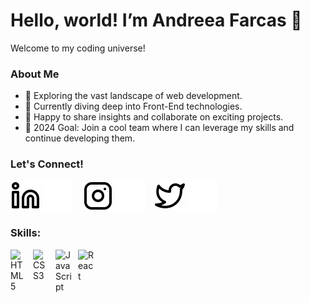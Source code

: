 # Hello, world! I’m Andreea Farcas 👋

Welcome to my coding universe!

### About Me

- 👀 Exploring the vast landscape of web development.
- 🌱 Currently diving deep into Front-End technologies.
- 💞️ Happy to share insights and collaborate on exciting projects.
- 🥅 2024 Goal: Join a cool team where I can leverage my skills and continue developing them.

### Let's Connect!

[![website](./img/linkedin-light.svg)](https://www.linkedin.com/in/andreea-denisa-farcas#gh-light-mode-only)
[![website](./img/linkedin-dark.svg)](https://www.linkedin.com/in/andreea-denisa-farcas)
&nbsp;&nbsp;
[![website](./img/instagram-light.svg)](https://www.instagram.com/f.andreea.d#gh-light-mode-only)
[![website](./img/instagram-dark.svg)](https://www.instagram.com/f.andreea.d)
&nbsp;&nbsp;
[![website](./img/twitter-light.svg)](https://twitter.com/AndreeaFarcas98#gh-light-mode-only)
[![website](./img/twitter-dark.svg)](https://twitter.com/AndreeaFarcas98)

### Skills:

<img align="left" alt="HTML5" width="26px" src="https://cdn.jsdelivr.net/gh/devicons/devicon/icons/html5/html5-original.svg" style="padding-right:10px;" />
<img align="left" alt="CSS3" width="26px" src="https://cdn.jsdelivr.net/gh/devicons/devicon/icons/css3/css3-original.svg" style="padding-right:10px;" />
<img align="left" alt="JavaScript" width="26px" src="https://cdn.jsdelivr.net/gh/devicons/devicon/icons/javascript/javascript-original.svg" style="padding-right:10px;" />
<img align="left" alt="React" width="26px" src="https://cdn.jsdelivr.net/gh/devicons/devicon/icons/react/react-original.svg" style="padding-right:10px;" />
